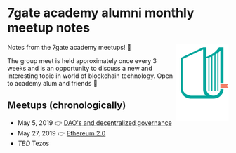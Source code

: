 # 7gate academy alumni monthly meetup notes

<img src="assets/7gate-academy-light.png" align="right" width="120" height="178">

Notes from the 7gate academy meetups! :book:

The group meet is held approximately once every 3 weeks and is an opportunity to discuss a new and interesting topic in world of blockchain technology. Open to academy alum and friends :raised_hands:

## Meetups (chronologically) 
 - May 5, 2019 :point_right: [DAO's and decentralized governance](DAOs_may_5_2019.md) 
 - May 27, 2019 :point_right: [Ethereum 2.0](Eth2.0_may_27_2019.md)
 - _TBD_  Tezos
